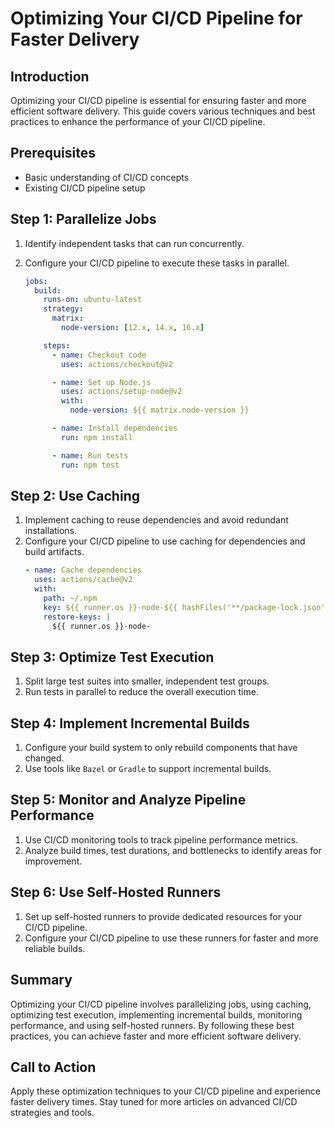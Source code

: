 # Optimizing Your CI/CD Pipeline for Faster Delivery

## Introduction

Optimizing your CI/CD pipeline is essential for ensuring faster and more efficient software delivery. This guide covers various techniques and best practices to enhance the performance of your CI/CD pipeline.

## Prerequisites

- Basic understanding of CI/CD concepts
- Existing CI/CD pipeline setup

## Step 1: Parallelize Jobs

1. Identify independent tasks that can run concurrently.
2. Configure your CI/CD pipeline to execute these tasks in parallel.

   ```yaml
   jobs:
     build:
       runs-on: ubuntu-latest
       strategy:
         matrix:
           node-version: [12.x, 14.x, 16.x]

       steps:
         - name: Checkout code
           uses: actions/checkout@v2

         - name: Set up Node.js
           uses: actions/setup-node@v2
           with:
             node-version: ${{ matrix.node-version }}

         - name: Install dependencies
           run: npm install

         - name: Run tests
           run: npm test
   ```

## Step 2: Use Caching

1. Implement caching to reuse dependencies and avoid redundant installations.
2. Configure your CI/CD pipeline to use caching for dependencies and build artifacts.
   ```yaml
   - name: Cache dependencies
     uses: actions/cache@v2
     with:
       path: ~/.npm
       key: ${{ runner.os }}-node-${{ hashFiles('**/package-lock.json') }}
       restore-keys: |
         ${{ runner.os }}-node-
   ```

## Step 3: Optimize Test Execution

1. Split large test suites into smaller, independent test groups.
2. Run tests in parallel to reduce the overall execution time.

## Step 4: Implement Incremental Builds

1. Configure your build system to only rebuild components that have changed.
2. Use tools like `Bazel` or `Gradle` to support incremental builds.

## Step 5: Monitor and Analyze Pipeline Performance

1. Use CI/CD monitoring tools to track pipeline performance metrics.
2. Analyze build times, test durations, and bottlenecks to identify areas for improvement.

## Step 6: Use Self-Hosted Runners

1. Set up self-hosted runners to provide dedicated resources for your CI/CD pipeline.
2. Configure your CI/CD pipeline to use these runners for faster and more reliable builds.

## Summary

Optimizing your CI/CD pipeline involves parallelizing jobs, using caching, optimizing test execution, implementing incremental builds, monitoring performance, and using self-hosted runners. By following these best practices, you can achieve faster and more efficient software delivery.

## Call to Action

Apply these optimization techniques to your CI/CD pipeline and experience faster delivery times. Stay tuned for more articles on advanced CI/CD strategies and tools.
